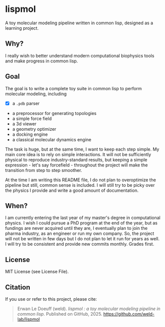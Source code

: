 # lispmol
A toy molecular modeling pipeline written in common lisp, designed as a learning project.

## Why?

I really wish to better understand modern computational biophysics tools and make progress in common lisp. 

## Goal

The goal is to write a complete toy suite in common lisp to perform molecular modeling, including

* [X] a `.pdb` parser
* a preprocessor for generating topologies
* a simple force field
* a 3d viewer
* a geometry optimizer
* a docking engine
* a classical molecular dynamics engine

The task is huge, but at the same time, I want to keep each step simple. My main core idea is to rely on simple interactions. It will not be sufficiently physical to reproduce industry-standard results, but keeping a simple expression - let's say forcefield - throughout the project will make the transition from step to step smoother.

At the time I am writing this README file, I do not plan to overoptimize the pipeline but still, common sense is included. I will still try to be picky over the physics I provide and write a good amount of documentation.

## When?

I am currently entering the last year of my master's degree in computational physics. I wish I could pursue a PhD program at the end of the year, but as fundings are never acquired until they are, I eventually plan to join the pharma industry, as an engineer or run my own company. So, the project will not be written in few days but I do not plan to let it run for years as well. I will try to be consistent and provide new commits monthly. Grades first.

## License

MIT License (see License File).

## Citation

If you use or refer to this project, please cite:

> Erwan Le Doeuff (weld). *lispmol : a toy molecular modeling pipeline in common lisp*. Published on GitHub, 2025.
> https://github.com/weld-lab/lispmol

